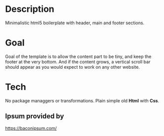 
# Description

Minimalistic html5 boilerplate with header, main and footer sections. 

# Goal

Goal of the template is to allow the content part to be tiny, and keep the footer at the very bottom. And if the content grows, a vertical scroll bar should appear as you would expect to work on any other website.

# Tech
No package managgers or transformations. Plain simple old **Html** with **Css**.

## Ipsum provided by
https://baconipsum.com/